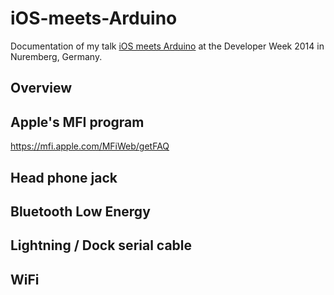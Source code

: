 iOS-meets-Arduino
=================

Documentation of my talk [iOS meets Arduino](http://www.developer-week.de/Programm/Veranstaltung/(event)/14147) at the Developer Week 2014 in Nuremberg, Germany.

## Overview

## Apple's MFI program

https://mfi.apple.com/MFiWeb/getFAQ

## Head phone jack

## Bluetooth Low Energy

## Lightning / Dock serial cable

## WiFi

